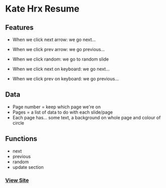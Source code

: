 # Kate Hrx Resume

## Features

* When we click next arrow: we go next...
* When we click prev arrow: we go previous...
* When we click random: we go to random slide

* When we click next on keyboard: we go next...
* When we click prev on keyboard: we go previous...

## Data

* Page number = keep which page we're on
* Pages = a list of data to do with each slide/page
* Each page has... some text, a background on whole page and colour of circle

## Functions

* next
* previous
* random
* update section

### [View Site](https://elh0.github.io/kate_hrx_project/)